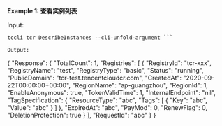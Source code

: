 **Example 1: 查看实例列表**



Input: 

```
tccli tcr DescribeInstances --cli-unfold-argument ```

Output: 
```
{
    "Response": {
        "TotalCount": 1,
        "Registries": [
            {
                "RegistryId": "tcr-xxx",
                "RegistryName": "test",
                "RegistryType": "basic",
                "Status": "running",
                "PublicDomain": "tcr-test.tencentcloudcr.com",
                "CreatedAt": "2020-09-22T00:00:00+00:00",
                "RegionName": "ap-guangzhou",
                "RegionId": 1,
                "EnableAnonymous": true,
                "TokenValidTime": 1,
                "InternalEndpoint": "nil",
                "TagSpecification": {
                    "ResourceType": "abc",
                    "Tags": [
                        {
                            "Key": "abc",
                            "Value": "abc"
                        }
                    ]
                },
                "ExpiredAt": "abc",
                "PayMod": 0,
                "RenewFlag": 0,
                "DeletionProtection": true
            }
        ],
        "RequestId": "abc"
    }
}
```

